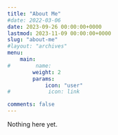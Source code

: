 ```yaml
---
title: "About Me"
#date: 2022-03-06
date: 2023-09-26 00:00:00+0000
lastmod: 2023-11-09 00:00:00+0000
slug: "about-me"
#layout: "archives"
menu:
    main:
#        name: 
        weight: 2
        params:
            icon: "user"
#            icon: link

comments: false
---
```


Nothing here yet.
